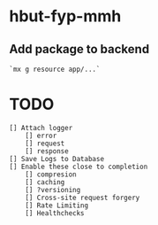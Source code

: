 # hbut-fyp-mmh

## Add package to backend
    `mx g resource app/...`

# TODO
    [] Attach logger
        [] error
        [] request
        [] response
    [] Save Logs to Database
    [] Enable these close to completion
        [] compresion
        [] caching
        [] ?versioning
        [] Cross-site request forgery
        [] Rate Limiting
        [] Healthchecks